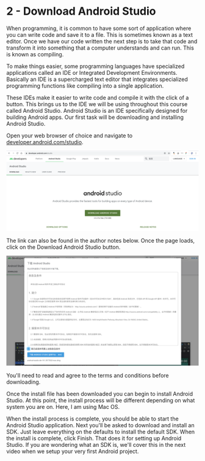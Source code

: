 # 2 - Download Android Studio

When programming, it is common to have some sort of application where you can write code and save it to a file. This is sometimes known as a text editor. Once we have our code written the next step is  to take that code and transform it into something that a computer understands and can run. This is known as compiling.

To make things easier,  some programming languages have specialized applications called an IDE or Integrated Development Environments. Basically an IDE is a supercharged text editor that integrates specialized programming functions like compiling into a single application. 

These IDEs make it easier to write code and compile it with the click of a button. This brings us to the IDE we will be using throughout this course called Android Studio. Android Studio is an IDE specifically designed for building Android apps. Our first task will be downloading and installing Android Studio.

Open your web browser of choice and navigate to [developer.android.com/studio](https://developer.android.com/studio). 

![DOWNLOAD ANDROID STUDIO](../../../.gitbook/assets/download_android_studio.png)

The link can also be found in the author notes below. Once the page loads, click on the Download Android Studio button.

![](../../../.gitbook/assets/agree_t_and_c.png)

You'll need to read and agree to the terms and conditions before downloading.

Once the install file has been downloaded you can begin to install Android Studio. At this point, the install process will be different depending on what system you are on. Here, I am using Mac OS. 

When the install process is complete, you should be able to start the Android Studio application. Next you'll be asked to download and install an SDK. Just leave everything on the defaults to install the default SDK. When the install is complete, click Finish. That does it for setting up Android Studio.  If you are wondering what an SDK is, we'll cover this in the next video when we setup your very first Android project.


